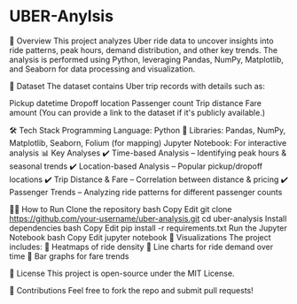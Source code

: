 # UBER-Anylsis
📌 Overview
This project analyzes Uber ride data to uncover insights into ride patterns, peak hours, demand distribution, and other key trends. The analysis is performed using Python, leveraging Pandas, NumPy, Matplotlib, and Seaborn for data processing and visualization.

📂 Dataset
The dataset contains Uber trip records with details such as:

Pickup datetime
Dropoff location
Passenger count
Trip distance
Fare amount
(You can provide a link to the dataset if it's publicly available.)

🛠 Tech Stack
Programming Language: Python 🐍
Libraries: Pandas, NumPy, Matplotlib, Seaborn, Folium (for mapping)
Jupyter Notebook: For interactive analysis
📊 Key Analyses
✔️ Time-based Analysis – Identifying peak hours & seasonal trends
✔️ Location-based Analysis – Popular pickup/dropoff locations
✔️ Trip Distance & Fare – Correlation between distance & pricing
✔️ Passenger Trends – Analyzing ride patterns for different passenger counts

🏃‍♂️ How to Run
Clone the repository
bash
Copy
Edit
git clone https://github.com/your-username/uber-analysis.git
cd uber-analysis
Install dependencies
bash
Copy
Edit
pip install -r requirements.txt
Run the Jupyter Notebook
bash
Copy
Edit
jupyter notebook
📌 Visualizations
The project includes:
📌 Heatmaps of ride density
📌 Line charts for ride demand over time
📌 Bar graphs for fare trends

📜 License
This project is open-source under the MIT License.

🤝 Contributions
Feel free to fork the repo and submit pull requests!
